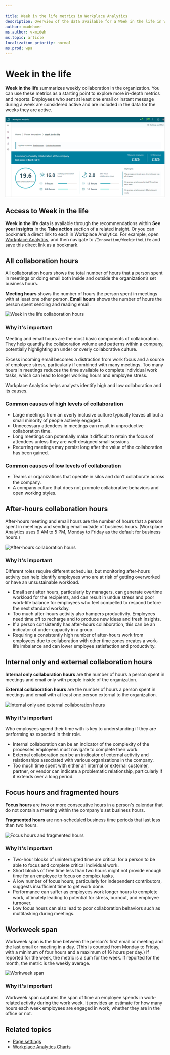 ```yaml
---

title: Week in the life metrics in Workplace Analytics
description: Overview of the data available for a Week in the life in Workplace Analytics
author: madehmer
ms.author: v-mideh
ms.topic: article
localization_priority: normal 
ms.prod: wpa
---
```


# Week in the life

**Week in the life** summarizes weekly collaboration in the organization. You can use these metrics as a starting point to explore more in-depth metrics and reports. Employees who sent at least one email or instant message during a week are considered active and are included in the data for the weeks they are active.

![Week in the life](../images/wpa/use/week-in-the-life.png)

## Access to Week in the life

**Week in the life** data is available through the recommendations within **See your insights** in the **Take action** section of a related insight. Or you can bookmark a direct link to each in Workplace Analytics. For example, open [Workplace Analytics](https://workplaceanalytics.office.com/Home), and then navigate to `/Innovation/WeekintheLife` and save this direct link as a bookmark.

## All collaboration hours

All collaboration hours shows the total number of hours that a person spent in meetings or doing email both inside and outside the organization’s set business hours.

**Meeting hours** shows the number of hours the person spent in meetings with at least one other person. **Email hours** shows the number of hours the person spent sending and reading email.

![Week in the life collaboration hours](../images/wpa/use/01-all-collab-hours.png)

### Why it's important

Meeting and email hours are the most basic components of collaboration. They help quantify the collaboration volume and patterns within a company, potentially highlighting an under or overly collaborative culture.

Excess incoming email becomes a distraction from work focus and a source of employee stress, particularly if combined with many meetings. Too many hours in meetings reduces the time available to complete individual work tasks, which can lead to longer working hours and employee stress.

Workplace Analytics helps analysts identify high and low collaboration and its causes.  

### Common causes of high levels of collaboration

* Large meetings from an overly inclusive culture typically leaves all but a small minority of people actively engaged.
* Unnecessary attendees in meetings can result in unproductive collaboration time.
* Long meetings can potentially make it difficult to retain the focus of attendees unless they are well-designed small sessions.
* Recurring meetings may persist long after the value of the collaboration has been gained.

### Common causes of low levels of collaboration

* Teams or organizations that operate in silos and don’t collaborate across the company.
* A company culture that does not promote collaborative behaviors and open working styles.

## After-hours collaboration hours

After-hours meeting and email hours are the number of hours that a person spent in meetings and sending email outside of business hours. (Workplace Analytics uses 9 AM to 5 PM, Monday to Friday as the default for business hours.)

![After-hours collaboration hours](../images/wpa/use/02-after-hours-collab-hours.png)

### Why it's important

Different roles require different schedules, but monitoring after-hours activity can help identify employees who are at risk of getting overworked or have an unsustainable workload.

* Email sent after hours, particularly by managers, can generate overtime workload for the recipients, and can result in undue stress and poor work-life balance for employees who feel compelled to respond before the next standard workday.
* Too much after-hours activity also hampers productivity. Employees need time off to recharge and to produce new ideas and fresh insights.
* If a person consistently has after-hours collaboration, this can be an indicator of under-capacity in a group.
* Requiring a consistently high number of after-hours work from employees due to collaboration with other time zones creates a work-life imbalance and can lower employee satisfaction and productivity.

## Internal only and external collaboration hours

**Internal only collaboration hours** are the number of hours a person spent in meetings and email only with people inside of the organization.

**External collaboration hours** are the number of hours a person spent in meetings and email with at least one person external to the organization.

![Internal only and external collaboration hours](../images/wpa/use/03-internal-external-collab-hours.png)

### Why it's important

Who employees spend their time with is key to understanding if they are performing as expected in their role.

* Internal collaboration can be an indicator of the complexity of the processes employees must navigate to complete their work.
* External collaboration can be an indicator of external activity and relationships associated with various organizations in the company.
* Too much time spent with either an internal or external customer, partner, or vendor can indicate a problematic relationship, particularly if it extends over a long period.

## Focus hours and fragmented hours

**Focus hours** are two or more consecutive hours in a person's calendar that do not contain a meeting within the company's set business hours.

**Fragmented hours** are non-scheduled business time periods that last less than two hours.

![Focus hours and fragmented hours](../images/wpa/use/04-focus-fragmented-hours.png)

### Why it's important

* Two-hour blocks of uninterrupted time are critical for a person to be able to focus and complete critical individual work.
* Short blocks of free time less than two hours might not provide enough time for an employee to focus on complex tasks.
* A low number of focus hours, particularly for independent contributors, suggests insufficient time to get work done.
* Performance can suffer as employees work longer hours to complete work, ultimately leading to potential for stress, burnout, and employee turnover.
* Low focus hours can also lead to poor collaboration behaviors such as multitasking during meetings.

## Workweek span

Workweek span is the time between the person's first email or meeting and the last email or meeting in a day. (This is counted from Monday to Friday, with a minimum of four hours and a maximum of 16 hours per day.) If reported for the week, the metric is a sum for the week. If reported for the month, the metric is the weekly average.

![Workweek span](../images/wpa/use/05-workweek-span.png)

### Why it's important

Workweek span captures the span of time an employee spends in work-related activity during the work week. It provides an estimate for how many hours each week employees are engaged in work, whether they are in the office or not.

## Related topics

* [Page settings](../use/explore-page-settings.md)
* [Workplace Analytics Charts](../use/chart-types.md)
